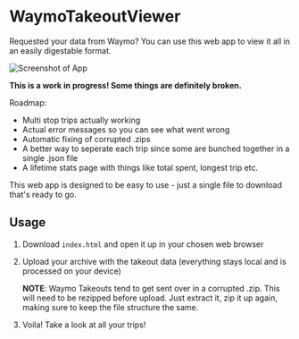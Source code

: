 # WaymoTakeoutViewer
Requested your data from Waymo? You can use this web app to view it all in an easily digestable format.

![Screenshot of App](https://s3.us-west-000.backblazeb2.com/ollie-cdn/LDBHq26KAJQ9.jpg)

**This is a work in progress! Some things are definitely broken.**

Roadmap:
- Multi stop trips actually working
- Actual error messages so you can see what went wrong
- Automatic fixing of corrupted .zips
- A better way to seperate each trip since some are bunched together in a single .json file
- A lifetime stats page with things like total spent, longest trip etc.

This web app is designed to be easy to use - just a single file to download that's ready to go.

## Usage
1) Download `index.html` and open it up in your chosen web browser
2) Upload your archive with the takeout data (everything stays local and is processed on your device)

   **NOTE**: Waymo Takeouts tend to get sent over in a corrupted .zip. This will need to be rezipped before upload. Just extract it, zip it up again, making sure to keep the file structure the same.
4) Voila! Take a look at all your trips!
